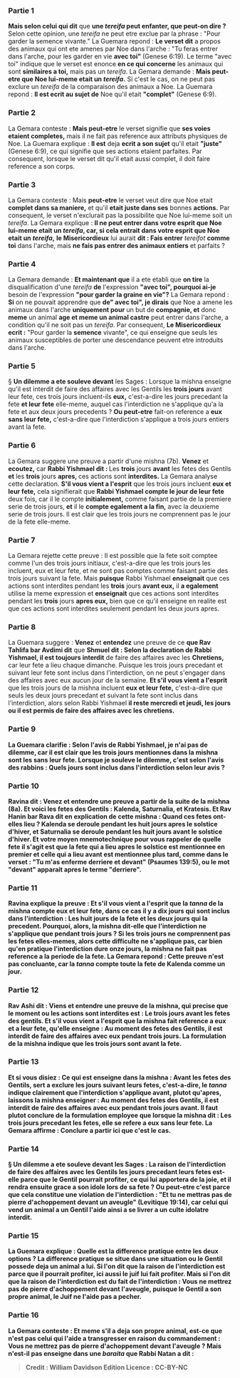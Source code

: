 
### Partie 1
<b>Mais selon celui qui dit</b> que <b>une <i>tereifa</i> peut enfanter, que peut-on dire ?</b> Selon cette opinion, une <i>tereifa</i> ne peut etre exclue par la phrase : "Pour garder la semence vivante." La Guemara repond : <b>Le verset dit</b> a propos des animaux qui ont ete amenes par Noe dans l'arche : "Tu feras entrer dans l'arche, pour les garder en vie <b>avec toi" </b> (Genese 6:19). Le terme "avec toi" indique que le verset est enonce <b>en ce qui concerne</b> les animaux qui sont <b>similaires a toi,</b> mais pas un <i>tereifa</i>. La Gemara demande : <b>Mais peut-etre que Noe lui-meme etait un <i>tereifa</i>.</b> Si c'est le cas, on ne peut pas exclure un <i>tereifa</i> de la comparaison des animaux a Noe. La Guemara repond : <b>Il est ecrit au sujet de</b> Noe qu'il etait <b>"complet"</b> (Genese 6:9).

### Partie 2
La Gemara conteste : <b>Mais peut-etre</b> le verset signifie que <b>ses voies etaient completes,</b> mais il ne fait pas reference aux attributs physiques de Noe. La Guemara explique : <b>Il est</b> deja <b>ecrit a son sujet</b> qu'il etait <b>"juste"</b> (Genese 6:9), ce qui signifie que ses actions etaient parfaites. Par consequent, lorsque le verset dit qu'il etait aussi complet, il doit faire reference a son corps.

### Partie 3
La Gemara conteste : Mais <b>peut-etre</b> le verset veut dire que Noe etait <b>complet dans sa maniere,</b> et qu'il <b>etait juste dans ses</b> bonnes <b>actions.</b> Par consequent, le verset n'exclurait pas la possibilite que Noe lui-meme soit un <i>tereifa</i>. La Gemara explique : <b>Il ne peut entrer dans votre esprit que Noe lui-meme etait un <i>tereifa</i>, car, si cela entrait dans votre esprit que Noe etait un <i>tereifa</i>,</b> <b>le Misericordieux</b> lui aurait <b>dit : Fais entrer</b> <i>tereifot</i> <b>comme toi</b> dans l'arche, mais <b>ne fais pas entrer des animaux entiers</b> et parfaits ?

### Partie 4
La Gemara demande : <b>Et maintenant que</b> il a ete etabli que <b>on tire</b> la disqualification d'une <i>tereifa</i> <b>de</b> l'expression <b>"avec toi", pourquoi ai-je</b> besoin de l'expression <b>"pour garder la graine en vie"?</b> La Gemara repond : <b>Si</b> on ne pouvait apprendre que <b>de" avec toi", je dirais</b> que Noe a amene les animaux dans l'arche <b>uniquement pour</b> un but de <b>compagnie, et</b> donc <b>meme</b> un animal <b>age et meme un animal castre</b> peut entrer dans l'arche, a condition qu'il ne soit pas un <i>tereifa</i>. Par consequent, <b>Le Misericordieux ecrit :</b> "Pour garder la <b>semence</b> vivante", ce qui enseigne que seuls les animaux susceptibles de porter une descendance peuvent etre introduits dans l'arche.

### Partie 5
§ <b>Un dilemme a ete souleve devant</b> les Sages : Lorsque la mishna enseigne qu'il est interdit de faire des affaires avec les Gentils les <b>trois jours</b> avant leur fete, ces trois jours incluent-ils <b>eux,</b> c'est-a-dire les jours precedant la fete <b>et leur fete</b> elle-meme, auquel cas l'interdiction ne s'applique qu'a la fete et aux deux jours precedents ? <b>Ou peut-etre</b> fait-on reference a <b>eux sans leur fete,</b> c'est-a-dire que l'interdiction s'applique a trois jours entiers avant la fete.

### Partie 6
La Gemara suggere une preuve a partir d'une mishna (7b). <b>Venez</b> et <b>ecoutez,</b> car <b>Rabbi Yishmael dit : </b> Les <b>trois</b> jours <b>avant</b> les fetes des Gentils <b>et</b> les <b>trois</b> jours <b>apres, </b> ces actions sont <b>interdites.</b> La Gemara analyse cette declaration. <b>S'il vous vient a l'esprit</b> que les trois jours incluent <b>eux et leur fete,</b> cela signifierait que <b>Rabbi Yishmael compte le jour de leur fete</b> deux fois, car il le compte <b>initialement,</b> comme faisant partie de la premiere serie de trois jours, <b>et</b> il le <b>compte egalement a la fin,</b> avec la deuxieme serie de trois jours. Il est clair que les trois jours ne comprennent pas le jour de la fete elle-meme.

### Partie 7
La Gemara rejette cette preuve : Il est possible que la fete soit comptee comme l'un des trois jours initiaux, c'est-a-dire que les trois jours les incluent, eux et leur fete, et ne sont pas comptes comme faisant partie des trois jours suivant la fete. Mais <b>puisque</b> Rabbi Yishmael <b>enseignait</b> que ces actions sont interdites pendant les <b>trois</b> jours <b>avant eux,</b> il <b>a egalement</b> utilise la meme expression et <b>enseignait</b> que ces actions sont interdites pendant les <b>trois</b> jours <b>apres eux,</b> bien que ce qu'il enseigne en realite est que ces actions sont interdites seulement pendant les deux jours apres.

### Partie 8
La Guemara suggere : <b>Venez</b> et <b>entendez</b> une preuve de ce <b>que Rav Tahlifa bar Avdimi dit</b> que <b>Shmuel dit : Selon la declaration de Rabbi Yishmael, il est toujours interdit</b> de faire des affaires avec les <b>Chretiens,</b> car leur fete a lieu chaque dimanche. Puisque les trois jours precedant et suivant leur fete sont inclus dans l'interdiction, on ne peut s'engager dans des affaires avec eux aucun jour de la semaine. <b>Et s'il vous vient a l'esprit</b> que les trois jours de la mishna incluent <b>eux et leur fete,</b> c'est-a-dire que seuls les deux jours precedant et suivant la fete sont inclus dans l'interdiction, alors selon Rabbi Yishmael <b>il reste <b>mercredi et jeudi,</b> les <b>jours ou il est <b>permis</b> de faire des affaires avec les chretiens.

### Partie 9
La Guemara clarifie : <b>Selon</b> l'avis <b>de Rabbi Yishmael, je n'ai pas de dilemme, car</b> il est clair que les trois jours mentionnes dans la mishna sont <b>les sans leur fete. Lorsque je souleve le dilemme,</b> c'est <b>selon</b> l'avis <b>des rabbins : Quels</b> jours sont inclus dans l'interdiction selon leur avis ?

### Partie 10
<b>Ravina dit : Venez</b> et <b>entendre</b> une preuve a partir de la suite de la mishna (8a). <b>Et voici les fetes des Gentils : Kalenda, Saturnalia, et Kratesis. Et Rav Hanin bar Rava dit</b> en explication de cette mishna : Quand ces fetes ont-elles lieu ? <b>Kalenda</b> se deroule pendant les <b>huit jours apres</b> le <b>solstice d'hiver,</b> et <b>Saturnalia</b> se deroule pendant les <b>huit jours avant</b> le <b>solstice d'hiver. Et votre moyen mnemotechnique</b> pour vous rappeler de quelle fete il s'agit est que la fete qui a lieu apres le solstice est mentionnee en premier et celle qui a lieu avant est mentionnee plus tard, comme dans le verset : <b>"Tu m'as enferme derriere et devant"</b> (Psaumes 139:5), ou le mot "devant" apparait apres le terme "derriere".

### Partie 11
Ravina explique la preuve : <b>Et s'il vous vient a l'esprit</b> que la <i>tanna</i> de la mishna compte <b>eux et leur fete,</b> dans ce cas <b>il y a dix</b> jours qui sont inclus dans l'interdiction : Les huit jours de la fete et les deux jours qui la precedent. Pourquoi, alors, la mishna dit-elle que l'interdiction ne s'applique que pendant trois jours ? Si les trois jours ne comprennent pas les fetes elles-memes, alors cette difficulte ne s'applique pas, car bien qu'en pratique l'interdiction dure onze jours, la mishna ne fait pas reference a la periode de la fete. La Gemara repond : Cette preuve n'est pas concluante, car la <b><i>tanna</i> compte toute</b> la fete de <b>Kalenda</b> comme <b>un jour.</b>

### Partie 12
<b>Rav Ashi dit : Viens</b> et <b>entendre</b> une preuve de la mishna, qui precise que le moment ou les actions sont interdites est : Le <b>trois jours avant les fetes des gentils. Et s'il vous vient a l'esprit</b> que la mishna fait reference a <b>eux et a leur fete, qu'elle enseigne :</b> Au moment des <b>fetes des Gentils,</b> il est interdit de faire des affaires avec eux pendant <b>trois jours.</b> La formulation de la mishna indique que les trois jours sont avant la fete.

### Partie 13
<b>Et si vous disiez : Ce qui est enseigne</b> dans la mishna : <b>Avant les fetes</b> des Gentils, sert <b>a exclure</b> les jours <b>suivant leurs fetes,</b> c'est-a-dire, le <i>tanna</i> indique clairement que l'interdiction s'applique avant, plutot qu'apres, <b>laissons</b> la mishna <b>enseigner : </b> Au moment des <b>fetes des Gentils,</b> il est interdit de faire des affaires avec eux pendant <b>trois jours avant. Il faut plutot conclure de</b> la formulation employee que lorsque la mishna dit : Les trois jours precedant les fetes, elle se refere a <b>eux sans leur fete.</b> La Gemara affirme : <b>Conclure a partir</b> ici que c'est le cas.

### Partie 14
§ <b>Un dilemme a ete souleve devant</b> les Sages : La raison de l'interdiction de faire des affaires avec les Gentils les jours precedant leurs fetes est-elle <b>parce que</b> le Gentil pourrait <b>profiter,</b> ce qui lui apportera de la joie, et il rendra ensuite grace a son idole lors de sa fete ? <b>Ou peut-etre</b> c'est parce que cela constitue une violation de l'interdiction : <b>"Et tu ne mettras pas de pierre d'achoppement devant un aveugle"</b> (Levitique 19:14), car celui qui vend un animal a un Gentil l'aide ainsi a se livrer a un culte idolatre interdit.

### Partie 15
La Guemara explique : <b>Quelle est la</b> <b>difference</b> pratique entre les deux options ? La difference pratique se situe dans une situation <b>ou le Gentil</b> possede deja <b>un animal a lui. Si l'on dit</b> que la raison de l'interdiction est <b>parce que</b> il pourrait <b>profiter,</b> ici aussi le juif <b>lui fait profiter.</b> Mais <b>si l'on dit</b> que la raison de l'interdiction est <b>du fait</b> de l'interdiction : <b>Vous ne mettrez pas de pierre d'achoppement</b> devant <b>l'aveugle,</b> puisque le Gentil <b>a son propre animal</b>, le Juif ne l'aide pas a pecher.

### Partie 16
La Gemara conteste : <b>Et</b> meme <b>s'il</b> a deja <b>son propre animal, est-ce que <b>n'est pas</b> celui qui l'aide a <b>transgresser en raison</b> du commandement : <b>Vous ne mettrez pas de pierre d'achoppement</b> devant <b>l'aveugle</b> ? Mais n'est-il pas enseigne</b> dans une <i>baraita</i> que <b>Rabbi Natan a dit :</b>

>Credit : William Davidson Edition
>Licence : CC-BY-NC